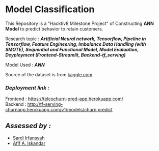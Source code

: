 # Model Classification

This Repository is a "Hacktiv8 Milestone Project" of Constructing **ANN Model** to predict behavior to retain customers.

Research topic : ***Artificial Neural network, Tensorflow, Pipeline in Tensorflow, Feature Engineering, Imbalance Data Handling (with SMOTE), Sequential and Functional Model, Model Evaluation, Deyployment (Frontend-Streamlit, Backend-tf_serving)***

Model Used : ***ANN***

Source of the dataset is from [kaggle.com](https://www.kaggle.com/datasets/blastchar/telco-customer-churn).

### *Deployment link :*
Frontend : https://telcochurn-pred-app.herokuapp.com/ <br>
Backend : http://tf-serving-churnapp.herokuapp.com/v1/models/churn:predict

## *Assessed by :*
- <a href="https://github.com/Sardiirfan27">Sardi Irfansyah</a>
- <a href="https://github.com/afifai">Afif A. Iskandar</a>
